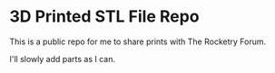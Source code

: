 # 3D Printed STL File Repo
This is a public repo for me to share prints with The Rocketry Forum. 

I'll slowly add parts as I can.
